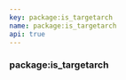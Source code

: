 ```yaml
---
key: package:is_targetarch
name: package:is_targetarch
api: true
---
```


### package:is_targetarch
